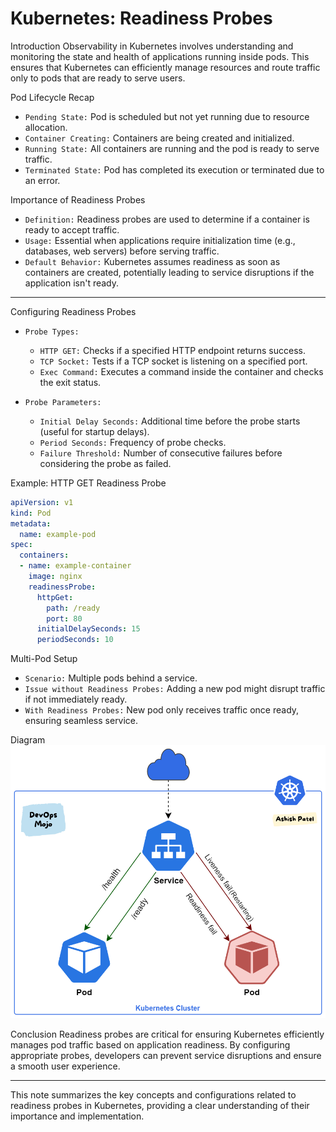 
# Kubernetes: Readiness Probes

Introduction
Observability in Kubernetes involves understanding and monitoring the state and health of applications running inside pods. This ensures that Kubernetes can efficiently manage resources and route traffic only to pods that are ready to serve users.

Pod Lifecycle Recap

- `Pending State:` Pod is scheduled but not yet running due to resource allocation.
- `Container Creating:` Containers are being created and initialized.
- `Running State:` All containers are running and the pod is ready to serve traffic.
- `Terminated State:` Pod has completed its execution or terminated due to an error.

Importance of Readiness Probes

- `Definition:` Readiness probes are used to determine if a container is ready to accept traffic.
- `Usage:` Essential when applications require initialization time (e.g., databases, web servers) before serving traffic.
- `Default Behavior:` Kubernetes assumes readiness as soon as containers are created, potentially leading to service disruptions if the application isn't ready.


-----

Configuring Readiness Probes
- `Probe Types:`
  - `HTTP GET:` Checks if a specified HTTP endpoint returns success.
  - `TCP Socket:` Tests if a TCP socket is listening on a specified port.
  - `Exec Command:` Executes a command inside the container and checks the exit status.

- `Probe Parameters:`
  - `Initial Delay Seconds:` Additional time before the probe starts (useful for startup delays).
  - `Period Seconds:` Frequency of probe checks.
  - `Failure Threshold:` Number of consecutive failures before considering the probe as failed.

Example: HTTP GET Readiness Probe
```yaml
apiVersion: v1
kind: Pod
metadata:
  name: example-pod
spec:
  containers:
  - name: example-container
    image: nginx
    readinessProbe:
      httpGet:
        path: /ready
        port: 80
      initialDelaySeconds: 15
      periodSeconds: 10
```

Multi-Pod Setup
- `Scenario:` Multiple pods behind a service.
- `Issue without Readiness Probes:` Adding a new pod might disrupt traffic if not immediately ready.
- `With Readiness Probes:` New pod only receives traffic once ready, ensuring seamless service.

Diagram
![Kubernetes Readiness Probes Diagram](kubernetes-readiness-probes-diagram.png)

Conclusion
Readiness probes are critical for ensuring Kubernetes efficiently manages pod traffic based on application readiness. By configuring appropriate probes, developers can prevent service disruptions and ensure a smooth user experience.

---

This note summarizes the key concepts and configurations related to readiness probes in Kubernetes, providing a clear understanding of their importance and implementation.

